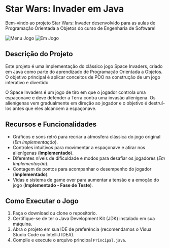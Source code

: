 # Star Wars: Invader em Java

Bem-vindo ao projeto Star Wars: Invader desenvolvido para as aulas de Programação Orientada a Objetos do curso de Engenharia de Software!

![Menu Jogo](https://snipboard.io/go5TFz.jpg)
![Em Jogo](https://snipboard.io/qXeaI6.jpg)

## Descrição do Projeto

Este projeto é uma implementação do clássico jogo Space Invaders, criado em Java como parte do aprendizado de Programação Orientada a Objetos. O objetivo principal é aplicar conceitos de POO na construção de um jogo interativo e divertido.

O Space Invaders é um jogo de tiro em que o jogador controla uma espaçonave e deve defender a Terra contra uma invasão alienígena. Os alienígenas vem gradualmente em direção ao jogador e o objetivo é destruí-los antes que eles alcancem a espaçonave.

## Recursos e Funcionalidades

- Gráficos e sons retrô para recriar a atmosfera clássica do jogo original (*Em Implementação*).
- Controles intuitivos para movimentar a espaçonave e atirar nos alienígenas (**Implementado**).
- Diferentes níveis de dificuldade e modos para desafiar os jogadores (*Em Implementação*).
- Contagem de pontos para acompanhar o desempenho do jogador (**Implementado**).
- Vidas e sistema de game over para aumentar a tensão e a emoção do jogo (**Implementado - Fase de Teste**).

## Como Executar o Jogo

1. Faça o download ou clone o repositório.
2. Certifique-se de ter o Java Development Kit (JDK) instalado em sua máquina.
3. Abra o projeto em sua IDE de preferência (recomendamos o Visua Studio Code ou IntelliJ IDEA).
4. Compile e execute o arquivo principal `Principal.java`.
##
